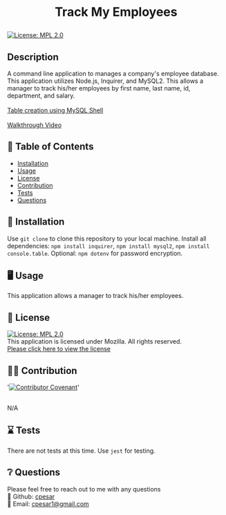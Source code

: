 # <p align="center"> Track My Employees </p>
  
  [![License: MPL 2.0](https://img.shields.io/badge/License-MPL%202.0-brightgreen.svg)](https://opensource.org/licenses/MPL-2.0) 
  <br />

  ## Description
  A command line application to manages a company's employee database. This application utilizes Node.js, Inquirer, and MySQL2. This allows a manager to track his/her employees by first name, last name, id, department, and salary.
  <br />
  <br />
  [Table creation using MySQL Shell](https://www.youtube.com/watch?v=jKSjJ2JGgaM)
  <br />
  <br />
  [Walkthrough Video](https://www.youtube.com/watch?v=3m2GUg0EhuY)
  
  
  

  ## :open_book: Table of Contents
  * [Installation](#installation)
  * [Usage](#usage)
  * [License](#license)
  * [Contribution](#contribution)
  * [Tests](#tests)
  * [Questions](#questions)

  

  ## :wrench: Installation
  <a name="installation">Use ``git clone`` to clone this repository to your local machine. Install all dependencies: ``npm install inquirer``, ``npm install mysql2``, ``npm install console.table``. Optional: ``npm dotenv`` for password encryption.</a>
  <br />
  


  ## :desktop_computer: Usage
  <a name="usage">This application allows a manager to track his/her employees.</a>
  <br />
  
  

  ## :scroll: License 
  <a name="license">[![License: MPL 2.0](https://img.shields.io/badge/License-MPL%202.0-brightgreen.svg)](https://opensource.org/licenses/MPL-2.0)</a>
  <br />This application is licensed under Mozilla. All rights reserved.<br />[Please click here to view the license](https://www.mozilla.org/en-US/MPL/2.0/FAQ/)


  ## :weight_lifting_man: Contribution
  '[![Contributor Covenant](https://img.shields.io/badge/Contributor%20Covenant-2.0-4baaaa.svg)](code_of_conduct.md)'

  <br /><a name="contribution">N/A</a>
  

  ## :hourglass: Tests
  <a name="tests">There are not tests at this time. Use ``jest`` for testing.</a>
  

  ## :grey_question: Questions
  Please feel free to reach out to me with any questions<br />
  :wave: Github: <a name = "questions">[cpesar](https://github.com/cpesar)</a>
  <br />
  :postbox: Email: <a name = "questions">cpesar1@gmail.com</a>
  

  

